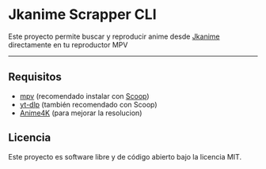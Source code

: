 # Jkanime Scrapper CLI

Este proyecto permite buscar y reproducir anime desde [Jkanime](https://jkanime.net/) directamente en tu reproductor MPV

---

## Requisitos

* [mpv](https://mpv.io/) (recomendado instalar con [Scoop](https://scoop.sh/))
* [yt-dlp](https://github.com/yt-dlp/yt-dlp) (también recomendado con Scoop)
* [Anime4K](https://github.com/bloc97/Anime4K) (para mejorar la resolucion)

## Licencia

Este proyecto es software libre y de código abierto bajo la licencia MIT.
